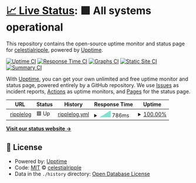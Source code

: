 # [📈 Live Status](https://ripplelog.xyz): <!--live status--> **🟩 All systems operational**

This repository contains the open-source uptime monitor and status page for [celestialripple](https://ripplelog.xyz), powered by [Upptime](https://github.com/upptime/upptime).

[![Uptime CI](https://github.com/celestialripple/ripplelog/workflows/Uptime%20CI/badge.svg)](https://github.com/celestialripple/ripplelog/actions?query=workflow%3A%22Uptime+CI%22)
[![Response Time CI](https://github.com/celestialripple/ripplelog/workflows/Response%20Time%20CI/badge.svg)](https://github.com/celestialripple/ripplelog/actions?query=workflow%3A%22Response+Time+CI%22)
[![Graphs CI](https://github.com/celestialripple/ripplelog/workflows/Graphs%20CI/badge.svg)](https://github.com/celestialripple/ripplelog/actions?query=workflow%3A%22Graphs+CI%22)
[![Static Site CI](https://github.com/celestialripple/ripplelog/workflows/Static%20Site%20CI/badge.svg)](https://github.com/celestialripple/ripplelog/actions?query=workflow%3A%22Static+Site+CI%22)
[![Summary CI](https://github.com/celestialripple/ripplelog/workflows/Summary%20CI/badge.svg)](https://github.com/celestialripple/ripplelog/actions?query=workflow%3A%22Summary+CI%22)

With [Upptime](https://upptime.js.org), you can get your own unlimited and free uptime monitor and status page, powered entirely by a GitHub repository. We use [Issues](https://github.com/celestialripple/ripplelog/issues) as incident reports, [Actions](https://github.com/celestialripple/ripplelog/actions) as uptime monitors, and [Pages](https://ripplelog.xyz) for the status page.

<!--start: status pages-->
<!-- This summary is generated by Upptime (https://github.com/upptime/upptime) -->
<!-- Do not edit this manually, your changes will be overwritten -->
<!-- prettier-ignore -->
| URL | Status | History | Response Time | Uptime |
| --- | ------ | ------- | ------------- | ------ |
| <img alt="" src="https://icons.duckduckgo.com/ip3/null.ico" height="13"> [ripplelog](www.ripplelog.xyz) | 🟩 Up | [ripplelog.yml](https://github.com/CelestialRipple/ripplelog/commits/HEAD/history/ripplelog.yml) | <details><summary><img alt="Response time graph" src="./graphs/ripplelog/response-time-week.png" height="20"> 786ms</summary><br><a href="https://celestialripple.github.io/ripplelog/history/ripplelog"><img alt="Response time 786" src="https://img.shields.io/endpoint?url=https%3A%2F%2Fraw.githubusercontent.com%2FCelestialRipple%2Fripplelog%2FHEAD%2Fapi%2Fripplelog%2Fresponse-time.json"></a><br><a href="https://celestialripple.github.io/ripplelog/history/ripplelog"><img alt="24-hour response time 786" src="https://img.shields.io/endpoint?url=https%3A%2F%2Fraw.githubusercontent.com%2FCelestialRipple%2Fripplelog%2FHEAD%2Fapi%2Fripplelog%2Fresponse-time-day.json"></a><br><a href="https://celestialripple.github.io/ripplelog/history/ripplelog"><img alt="7-day response time 786" src="https://img.shields.io/endpoint?url=https%3A%2F%2Fraw.githubusercontent.com%2FCelestialRipple%2Fripplelog%2FHEAD%2Fapi%2Fripplelog%2Fresponse-time-week.json"></a><br><a href="https://celestialripple.github.io/ripplelog/history/ripplelog"><img alt="30-day response time 786" src="https://img.shields.io/endpoint?url=https%3A%2F%2Fraw.githubusercontent.com%2FCelestialRipple%2Fripplelog%2FHEAD%2Fapi%2Fripplelog%2Fresponse-time-month.json"></a><br><a href="https://celestialripple.github.io/ripplelog/history/ripplelog"><img alt="1-year response time 786" src="https://img.shields.io/endpoint?url=https%3A%2F%2Fraw.githubusercontent.com%2FCelestialRipple%2Fripplelog%2FHEAD%2Fapi%2Fripplelog%2Fresponse-time-year.json"></a></details> | <details><summary><a href="https://celestialripple.github.io/ripplelog/history/ripplelog">100.00%</a></summary><a href="https://celestialripple.github.io/ripplelog/history/ripplelog"><img alt="All-time uptime 100.00%" src="https://img.shields.io/endpoint?url=https%3A%2F%2Fraw.githubusercontent.com%2FCelestialRipple%2Fripplelog%2FHEAD%2Fapi%2Fripplelog%2Fuptime.json"></a><br><a href="https://celestialripple.github.io/ripplelog/history/ripplelog"><img alt="24-hour uptime 100.00%" src="https://img.shields.io/endpoint?url=https%3A%2F%2Fraw.githubusercontent.com%2FCelestialRipple%2Fripplelog%2FHEAD%2Fapi%2Fripplelog%2Fuptime-day.json"></a><br><a href="https://celestialripple.github.io/ripplelog/history/ripplelog"><img alt="7-day uptime 100.00%" src="https://img.shields.io/endpoint?url=https%3A%2F%2Fraw.githubusercontent.com%2FCelestialRipple%2Fripplelog%2FHEAD%2Fapi%2Fripplelog%2Fuptime-week.json"></a><br><a href="https://celestialripple.github.io/ripplelog/history/ripplelog"><img alt="30-day uptime 100.00%" src="https://img.shields.io/endpoint?url=https%3A%2F%2Fraw.githubusercontent.com%2FCelestialRipple%2Fripplelog%2FHEAD%2Fapi%2Fripplelog%2Fuptime-month.json"></a><br><a href="https://celestialripple.github.io/ripplelog/history/ripplelog"><img alt="1-year uptime 100.00%" src="https://img.shields.io/endpoint?url=https%3A%2F%2Fraw.githubusercontent.com%2FCelestialRipple%2Fripplelog%2FHEAD%2Fapi%2Fripplelog%2Fuptime-year.json"></a></details>

<!--end: status pages-->

[**Visit our status website →**](https://ripplelog.xyz)

## 📄 License

- Powered by: [Upptime](https://github.com/upptime/upptime)
- Code: [MIT](./LICENSE) © [celestialripple](https://ripplelog.xyz)
- Data in the `./history` directory: [Open Database License](https://opendatacommons.org/licenses/odbl/1-0/)
